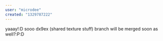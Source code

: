 ```yaml
---
user: "microdee"
created: "1329787222"
---
```


yaaay!:D
sooo dx9ex (shared texture stuff) branch will be merged soon as well?:P:D
